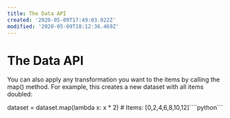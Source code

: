 ```yaml
---
title: The Data API
created: '2020-05-09T17:49:03.022Z'
modified: '2020-05-09T18:12:36.469Z'
---
```


# The Data API


You can also apply any transformation you want to the items by calling the map() method. For example, this creates a new dataset with all items doubled:

dataset = dataset.map(lambda x: x * 2) # Items: [0,2,4,6,8,10,12]````python```
